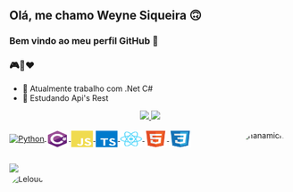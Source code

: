 ## Olá, me chamo Weyne Siqueira 🙃
### Bem vindo ao meu perfil GitHub 👋
### 🎮🏀❤

- 🔭 Atualmente trabalho com .Net C#
- 🌱 Estudando Api's Rest
<div align="center">
  <a href="https://github.com/rafaballerini">
  <img height="180em" src="https://github-readme-stats.vercel.app/api?username=weyne23&show_icons=true&theme=dark&include_all_commits=true&count_private=true"/>
  <img height="180em" src="https://github-readme-stats.vercel.app/api/top-langs/?username=weyne23&layout=compact&langs_count=7&theme=dark"/>
</div>
  
<div style="display: inline_block"><br>
  <img align="center" alt="Python" height="30" width="40" src="https://cdn.jsdelivr.net/gh/devicons/devicon/icons/dotnetcore/dotnetcore-original.svg">
  <img align="center" alt="Csharp" height="30" width="40" src="https://raw.githubusercontent.com/devicons/devicon/master/icons/csharp/csharp-original.svg">
  <img align="center" alt="Js" height="30" width="40" src="https://raw.githubusercontent.com/devicons/devicon/master/icons/javascript/javascript-plain.svg">
  <img align="center" alt="Ts" height="30" width="40" src="https://raw.githubusercontent.com/devicons/devicon/master/icons/typescript/typescript-plain.svg">
  <img align="center" alt="React" height="30" width="40" src="https://raw.githubusercontent.com/devicons/devicon/master/icons/react/react-original.svg">
  <img align="center" alt="HTML" height="30" width="40" src="https://raw.githubusercontent.com/devicons/devicon/master/icons/html5/html5-original.svg">
  <img align="center" alt="CSS" height="30" width="40" src="https://raw.githubusercontent.com/devicons/devicon/master/icons/css3/css3-original.svg">
  <img align="right" alt="hanamichi2" height="150" style="border-radius:50px;" src="https://cdn.discordapp.com/attachments/769272327078019114/973075714737864764/hanamichi2.gif">
</div>
  
  ##
 <div> 
  <a href="https://www.linkedin.com/in/weyne-siqueira-620b56161/" target="_blank"><img src="https://img.shields.io/badge/-LinkedIn-%230077B5?style=for-the-badge&logo=linkedin&logoColor=white" target="_blank"></a> 
 </div>
 
</div>

<div>
    <img align="left" alt="Lelouch" height="250" style="border-radius:50px;" src="https://cdn.discordapp.com/attachments/769272327078019114/973070731615281162/Lelouch.gif">
</div>
